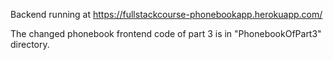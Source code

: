 Backend running at https://fullstackcourse-phonebookapp.herokuapp.com/

The changed phonebook frontend code of part 3 is in "PhonebookOfPart3" directory.
